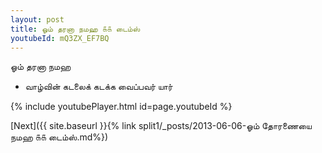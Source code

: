 ```yaml
---
layout: post
title: ஓம் தரனா நமஹ ௧௧ டைம்ஸ்
youtubeId: mQ3ZX_EF7BQ
---
```

 
 
 ஓம் தரனா நமஹ  
 
 -  வாழ்வின் கடலைக் கடக்க வைப்பவர் யார் 
 
  
 
  
 
 
 
 
 
 


{% include youtubePlayer.html id=page.youtubeId %}
 
[Next]({{ site.baseurl }}{% link  split1/_posts/2013-06-06-ஓம் தோரணையை நமஹ ௧௧ டைம்ஸ்.md%})
 
